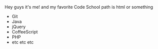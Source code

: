 Hey guys it's me! and my favorite Code School path is html or something 

* Git
* Java
* jQuery
* CoffeeScript
* PHP
* etc etc etc


